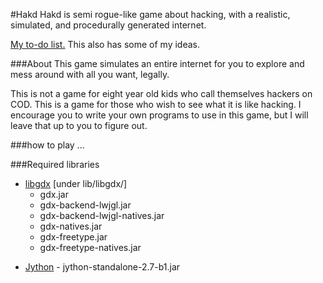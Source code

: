 #Hakd
Hakd is semi rogue-like game about hacking, with a realistic, simulated, and procedurally generated internet.

[My to-do list.](https://trello.com/b/aPgl1zpo/hak-d) This also has some of my ideas.


###About
This game simulates an entire internet for you to explore and mess around with all you want, legally.

This is not a game for eight year old kids who call themselves hackers on COD.
This is a game for those who wish to see what it is like hacking.
I encourage you to write your own programs to use in this game,
but I will leave that up to you to figure out.


###how to play
...


###Required libraries
 - [libgdx](http://libgdx.badlogicgames.com/) [under lib/libgdx/]
   * gdx.jar
   * gdx-backend-lwjgl.jar
   * gdx-backend-lwjgl-natives.jar
   * gdx-natives.jar
   * gdx-freetype.jar
   * gdx-freetype-natives.jar

* [Jython](http://www.jython.org/) - jython-standalone-2.7-b1.jar
